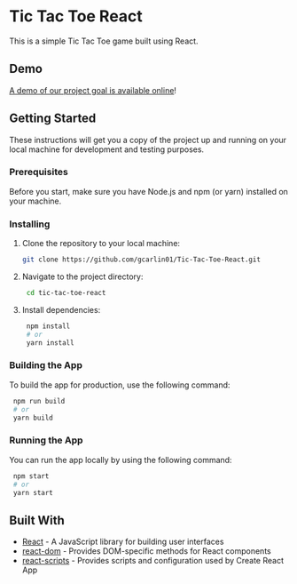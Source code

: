 # Tic Tac Toe React

This is a simple Tic Tac Toe game built using React.

## Demo

[A demo of our project goal is available online](https://gcarlin01.github.io/Tic-Tac-Toe-React/)!

## Getting Started

These instructions will get you a copy of the project up and running on your local machine for development and testing purposes.

### Prerequisites

Before you start, make sure you have Node.js and npm (or yarn) installed on your machine.

### Installing

1. Clone the repository to your local machine:

   ```bash
   git clone https://github.com/gcarlin01/Tic-Tac-Toe-React.git
   ```

2. Navigate to the project directory:

   ```bash
    cd tic-tac-toe-react
   ```

3. Install dependencies:

   ```bash
    npm install
    # or
    yarn install
   ```

### Building the App

To build the app for production, use the following command:

```bash
 npm run build
 # or
 yarn build
```

### Running the App

You can run the app locally by using the following command:

```bash
 npm start
 # or
 yarn start
```

## Built With

- [React](https://reactjs.org/) - A JavaScript library for building user interfaces
- [react-dom](https://reactjs.org/docs/react-dom.html) - Provides DOM-specific methods for React components
- [react-scripts](https://github.com/facebook/create-react-app) - Provides scripts and configuration used by Create React App
